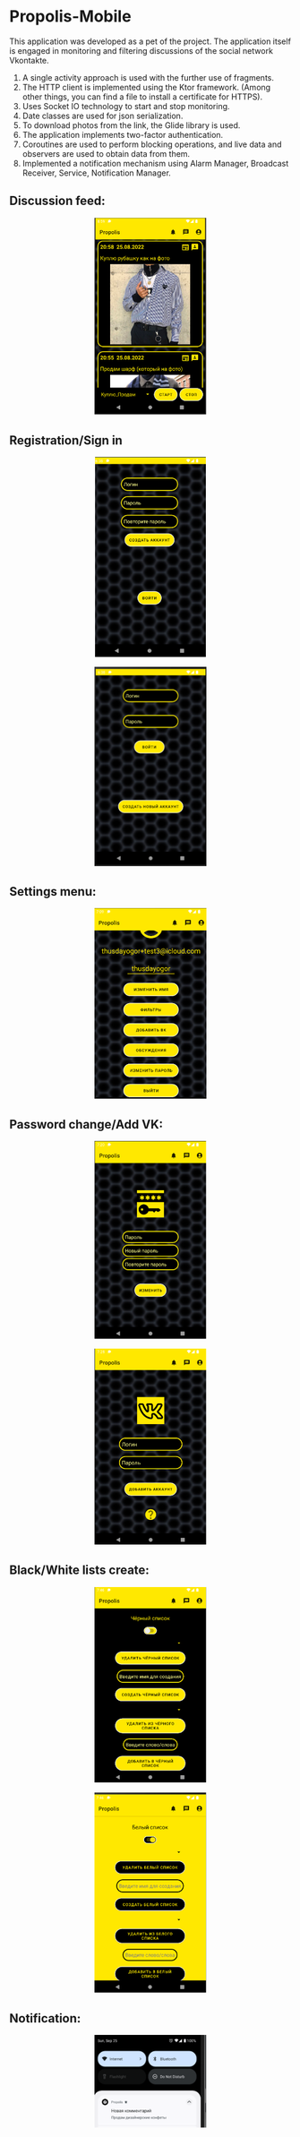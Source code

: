 # Propolis-Mobile
This application was developed as a pet of the project. The application itself is engaged in monitoring and filtering discussions of the social network Vkontakte. 
1) A single activity approach is used with the further use of fragments. 
2) The HTTP client is implemented using the Ktor framework. (Among other things, you can find a file to install a certificate for HTTPS). 
3) Uses Socket IO technology to start and stop monitoring. 
4) Date classes are used for json serialization. 
5) To download photos from the link, the Glide library is used. 
6) The application implements two-factor authentication.
7) Coroutines are used to perform blocking operations, and live data and observers are used to obtain data from them. 
8) Implemented a notification mechanism using Alarm Manager, Broadcast Receiver, Service, Notification Manager.


Discussion feed:
----
<p align="center">
<img src="https://github.com/thusdayogor/Propolis-Mobile/blob/main/image/8.png" width="200">
</p>


Registration/Sign in 
----
<p align="center">
<img src="https://github.com/thusdayogor/Propolis-Mobile/blob/main/image/1.png" width="198">
</p>

<p align="center">
<img src="https://github.com/thusdayogor/Propolis-Mobile/blob/main/image/2.png" width="200">
</p>


Settings menu:
----
<p align="center">
<img src="https://github.com/thusdayogor/Propolis-Mobile/blob/main/image/3.png" width="200">
</p>

Password change/Add VK:
----
<p align="center">
<img src="https://github.com/thusdayogor/Propolis-Mobile/blob/main/image/5.png" width="200">
</p>

<p align="center">
<img src="https://github.com/thusdayogor/Propolis-Mobile/blob/main/image/4.png" width="200">
</p>




Black/White lists create:
----
<p align="center">
<img src="https://github.com/thusdayogor/Propolis-Mobile/blob/main/image/6.png" width="200">
</p>

<p align="center">
<img src="https://github.com/thusdayogor/Propolis-Mobile/blob/main/image/7.png" width="200">
</p>


Notification:
----
<p align="center">
<img src="https://github.com/thusdayogor/Propolis-Mobile/blob/main/image/9.png" width="200">
</p>


